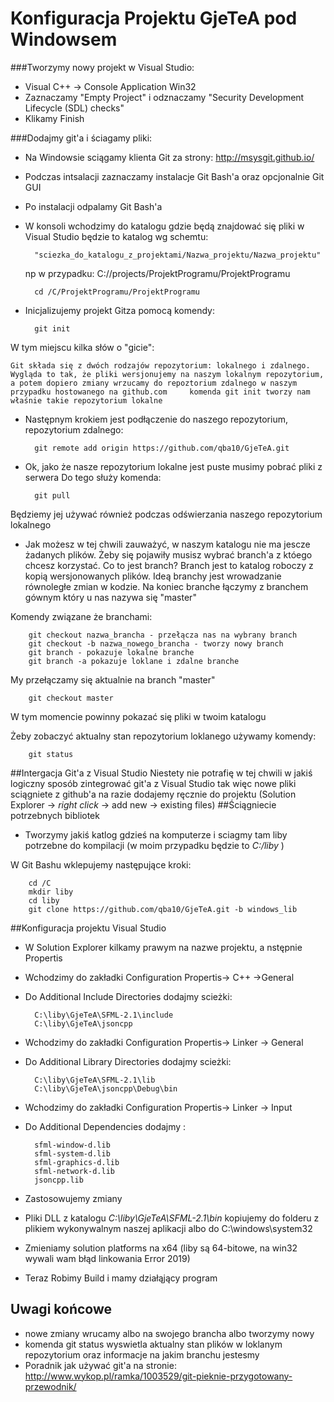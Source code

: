 Konfiguracja Projektu GjeTeA pod Windowsem
======
###Tworzymy nowy projekt w Visual Studio:

- Visual C++ -> Console Application Win32 
- Zaznaczamy "Empty Project" i odznaczamy "Security Development Lifecycle (SDL) checks"
- Klikamy Finish

###Dodajmy git'a i ściagamy pliki:
- Na Windowsie sciągamy klienta Git za strony: http://msysgit.github.io/
- Podczas intsalacji zaznaczamy instalacje Git Bash'a oraz opcjonalnie Git GUI
- Po instalacji odpalamy Git Bash'a
- W konsoli wchodzimy do katalogu gdzie będą znajdować się pliki
w Visual Studio będzie to katalog wg schemtu: 

        "sciezka_do_katalogu_z_projektami/Nazwa_projektu/Nazwa_projektu"
	np w przypadku:  C://projects/ProjektProgramu/ProjektProgramu

		cd /C/ProjektProgramu/ProjektProgramu
- Inicjalizujemy projekt Gitza pomocą komendy:

        git init
W tym miejscu kilka słów o "gicie":

	Git składa się z dwóch rodzajów repozytorium: lokalnego i zdalnego. Wygląda to tak, że pliki wersjonujemy na naszym lokalnym repozytorium, a potem dopiero zmiany wrzucamy do repoztorium zdalnego w naszym przypadku hostowanego na github.com		komenda git init tworzy nam właśnie takie repozytorium lokalne
- Następnym krokiem jest podłączenie do naszego repozytorium, repozytorium zdalnego:

		git remote add origin https://github.com/qba10/GjeTeA.git
		
- Ok, jako że nasze repozytorium lokalne jest puste musimy pobrać pliki z serwera
	Do tego służy komenda:

        git pull
        
Będziemy jej  używać również podczas odświerzania naszego repozytorium lokalnego

- Jak możesz w tej chwili zauważyć, w naszym katalogu nie ma jescze żadanych plików. Żeby się pojawiły musisz wybrać branch'a z któego chcesz korzystać.
Co to jest branch?
Branch jest to katalog roboczy z kopią wersjonowanych plików. Ideą branchy jest wrowadzanie równoległe zmian w kodzie.
Na koniec branche łączymy z branchem gównym który u nas nazywa się "master"

Komendy związane że branchami:

    	git checkout nazwa_brancha - przełącza nas na wybrany branch
		git checkout -b nazwa_nowego_brancha - tworzy nowy branch
		git branch - pokazuje lokalne branche
		git branch -a pokazuje loklane i zdalne branche
My przełączamy się aktualnie na branch "master"
		
		git checkout master
W tym momencie powinny pokazać się pliki w twoim katalogu

Żeby zobaczyć aktualny stan repozytorium loklanego używamy komendy:
		
		git status
##Intergacja Git'a z Visual Studio
Niestety nie potrafię w tej chwili w jakiś logiczny sposób zintegrować git'a z Visual Studio 
	tak więc nowe pliki sciągniete z github'a na razie  dodajemy ręcznie do projektu (Solution Explorer -> *right click* -> add new -> existing files)
##Ściągniecie potrzebnych bibliotek

* Tworzymy jakiś katlog gdzieś na komputerze i sciagmy tam liby potrzebne do kompilacji (w moim przypadku będzie to *C:/liby* )

	
W Git Bashu wklepujemy następujące kroki:

		cd /C
		mkdir liby
		cd liby
		git clone https://github.com/qba10/GjeTeA.git -b windows_lib

##Konfiguracja projektu Visual Studio	
* W Solution Explorer kilkamy prawym na nazwe projektu, a nstępnie Propertis
* Wchodzimy do zakładki Configuration Propertis-> C++ ->General 
* Do Additional Include Directories dodajmy scieżki: 

		C:\liby\GjeTeA\SFML-2.1\include
		C:\liby\GjeTeA\jsoncpp
- Wchodzimy do zakładki Configuration Propertis-> Linker -> General
- Do Additional Library Directories dodajmy scieżki:

		C:\liby\GjeTeA\SFML-2.1\lib
		C:\liby\GjeTeA\jsoncpp\Debug\bin
- Wchodzimy do zakładki Configuration Propertis-> Linker -> Input
- Do Additional Dependencies dodajmy :

		sfml-window-d.lib
		sfml-system-d.lib
		sfml-graphics-d.lib
		sfml-network-d.lib
		jsoncpp.lib
- Zastosowujemy zmiany
- Pliki DLL z katalogu *C:\liby\GjeTeA\SFML-2.1\bin* kopiujemy do folderu z plikiem wykonywalnym naszej aplikacji albo do C:\windows\system32
- Zmieniamy solution platforms na x64 (liby są 64-bitowe, na win32 wywali wam błąd linkowania Error 2019)
- Teraz Robimy Build i mamy działąjący program

## Uwagi końcowe
- nowe zmiany wrucamy albo na swojego brancha albo tworzymy nowy
- komenda 
        git status
wyswietla aktualny stan plików w loklanym repozytorium oraz informacje na jakim branchu jestesmy
- Poradnik jak używać git'a na stronie: http://www.wykop.pl/ramka/1003529/git-pieknie-przygotowany-przewodnik/
